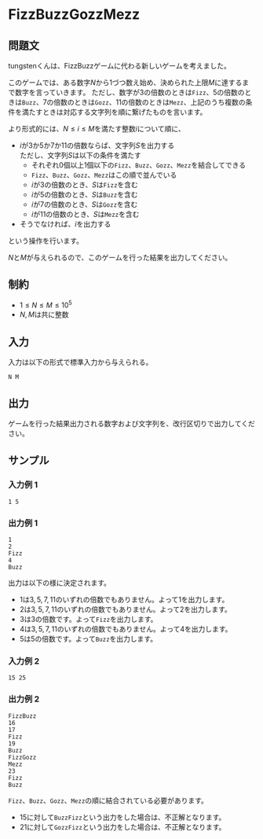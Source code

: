 # FizzBuzzGozzMezz

## 問題文
tungstenくんは、FizzBuzzゲームに代わる新しいゲームを考えました。

このゲームでは、ある数字$N$から$1$づつ数え始め、決められた上限$M$に達するまで数字を言っていきます。
ただし、数字が$3$の倍数のときは`Fizz`、$5$の倍数のときは`Buzz`、$7$の倍数のときは`Gozz`、$11$の倍数のときは`Mezz`、上記のうち複数の条件を満たすときは対応する文字列を順に繋げたものを言います。

より形式的には、$N \le i \le M$を満たす整数$i$について順に、

  - $i$が$3$か$5$か$7$か$11$の倍数ならば、文字列$S$を出力する  
    ただし、文字列$S$は以下の条件を満たす
    - それぞれ0個以上1個以下の`Fizz`、`Buzz`、`Gozz`、`Mezz`を結合してできる
    - `Fizz`、`Buzz`、`Gozz`、`Mezz`はこの順で並んでいる
    - $i$が$3$の倍数のとき、$S$は`Fizz`を含む
    - $i$が$5$の倍数のとき、$S$は`Buzz`を含む
    - $i$が$7$の倍数のとき、$S$は`Gozz`を含む
    - $i$が$11$の倍数のとき、$S$は`Mezz`を含む
  - そうでなければ、$i$を出力する

という操作を行います。

$N$と$M$が与えられるので、このゲームを行った結果を出力してください。

## 制約

- $1 \le N \le M \le 10^5$
- $N, M$は共に整数

## 入力

入力は以下の形式で標準入力から与えられる。
```
N M
```

## 出力

ゲームを行った結果出力される数字および文字列を、改行区切りで出力してください。

## サンプル

### 入力例 1
```
1 5
```

### 出力例 1
```
1
2
Fizz
4
Buzz
```
出力は以下の様に決定されます。
- $1$は$3,5,7,11$のいずれの倍数でもありません。よって$1$を出力します。
- $2$は$3,5,7,11$のいずれの倍数でもありません。よって$2$を出力します。
- $3$は$3$の倍数です。よって`Fizz`を出力します。
- $4$は$3,5,7,11$のいずれの倍数でもありません。よって$4$を出力します。
- $5$は$5$の倍数です。よって`Buzz`を出力します。

### 入力例 2
```
15 25
```

### 出力例 2
```
FizzBuzz
16
17
Fizz
19
Buzz
FizzGozz
Mezz
23
Fizz
Buzz
```
`Fizz`、`Buzz`、`Gozz`、`Mezz`の順に結合されている必要があります。
- $15$に対して`BuzzFizz`という出力をした場合は、不正解となります。
- $21$に対して`GozzFizz`という出力をした場合は、不正解となります。